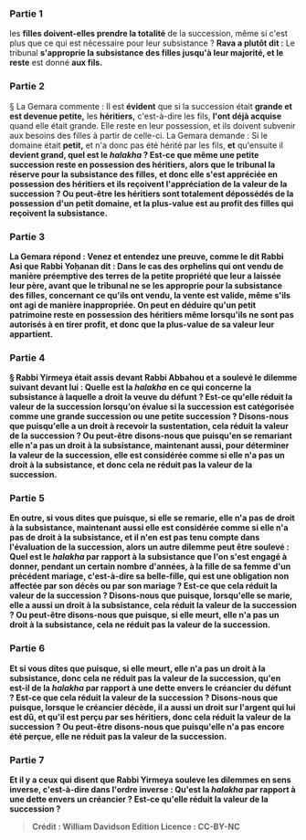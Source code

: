 
### Partie 1
les <b>filles doivent-elles prendre la totalité</b> de la succession, même si c'est plus que ce qui est nécessaire pour leur subsistance ? <b>Rava a plutôt dit :</b> Le tribunal <b>s'approprie la subsistance des filles jusqu'à leur majorité, et le reste</b> est donné <b>aux fils.</b>

### Partie 2
§ La Gemara commente : Il est <b>évident</b> que si la succession était <b>grande et est devenue petite,</b> les <b>héritiers,</b> c'est-à-dire les fils, <b>l'ont déjà acquise</b> quand elle était grande. Elle reste en leur possession, et ils doivent subvenir aux besoins des filles à partir de celle-ci. La Gemara demande : Si le domaine était <b>petit,</b> et n'a donc pas été hérité par les fils, <b>et</b> qu'ensuite il <b>devient grand, quel est le <i>halakha</i> ? Est-ce que même une petite succession <b>reste en possession des héritiers,</b> alors que le tribunal la réserve pour la subsistance des filles, et <b>donc elle s'est appréciée en possession</b> des <b>héritiers</b> et ils reçoivent l'appréciation de la valeur de la succession ? <b>Ou peut-être</b> les <b>héritiers sont</b> totalement <b>dépossédés</b> de la possession d'un petit domaine, et la plus-value est au profit des filles qui reçoivent la subsistance.

### Partie 3
La Gemara répond : <b>Venez</b> et <b>entendez</b> une preuve, <b>comme le dit Rabbi Asi</b> que <b>Rabbi Yoḥanan dit : </b> Dans le cas des <b>orphelins qui ont vendu de manière préemptive</b> des terres <b>de la petite propriété</b> que leur a laissée leur père, avant que le tribunal ne se les approprie pour la subsistance des filles, concernant <b>ce qu'ils ont vendu,</b> la <b>vente</b> est valide, même s'ils ont agi de manière inappropriée. On peut en déduire qu'un petit patrimoine reste en possession des héritiers même lorsqu'ils ne sont pas autorisés à en tirer profit, et donc que la plus-value de sa valeur leur appartient.

### Partie 4
§ <b>Rabbi Yirmeya était assis devant Rabbi Abbahou et a soulevé</b> le <b>dilemme suivant devant lui : Quelle est</b> la <i>halakha</i> en ce qui concerne la subsistance à laquelle a droit la <b>veuve</b> du défunt ? Est-ce qu'elle <b>réduit</b> la valeur de <b>la succession</b> lorsqu'on évalue si la succession est catégorisée comme une grande succession ou une petite succession ? <b>Disons-nous</b> que <b>puisqu'elle a</b> un droit à recevoir la <b>sustentation,</b> cela <b>réduit</b> la valeur de la succession ? <b>Ou peut-être</b> disons-nous que <b>puisqu'en se remariant elle n'a pas</b> un droit à la subsistance, <b>maintenant aussi,</b> pour déterminer la valeur de la succession, elle est considérée comme si <b>elle n'a pas</b> un droit à la subsistance, et donc cela ne réduit pas la valeur de la succession.

### Partie 5
En outre, <b>si vous dites</b> que <b>puisque, si elle se remarie, elle n'a pas</b> de droit à la subsistance, <b>maintenant aussi</b> elle est considérée comme si <b>elle n'a pas</b> de droit à la subsistance, et il n'en est pas tenu compte dans l'évaluation de la succession, alors un autre dilemme peut être soulevé : <b>Quel est</b> le <i>halakha</i> par rapport à la subsistance que l'on s'est engagé à donner, pendant un certain nombre d'années, à la <b>fille de sa femme</b> d'un précédent mariage, c'est-à-dire sa belle-fille, qui est une obligation non affectée par son décès ou par son mariage ? Est-ce que cela <b>réduit</b> la valeur de <b>la succession ? Disons-nous</b> que <b>puisque, lorsqu'elle se marie, elle a aussi</b> un droit à la subsistance, cela <b>réduit</b> la valeur de la succession ? <b>Ou peut-être</b> disons-nous que <b>puisque, si elle meurt, elle n'a pas</b> un droit à la subsistance, cela <b>ne réduit pas</b> la valeur de la succession.

### Partie 6
<b>Et si vous dites</b> que <b>puisque, si elle meurt, elle n'a pas</b> un droit à la subsistance, donc cela <b>ne réduit pas</b> la valeur de la succession, <b>qu'en est-il</b> de la <i>halakha</i> par rapport à une dette envers le <b>créancier du défunt ?</b> Est-ce que cela <b>réduit</b> la valeur de <b>la succession ? Disons-nous</b> que <b>puisque, lorsque</b> le créancier <b>décède, il a aussi</b> un droit sur l'argent qui lui est dû, et qu'il est perçu par ses héritiers, donc cela <b>réduit</b> la valeur de la succession ? <b>Ou peut-être</b> disons-nous que <b>puisqu'elle n'a pas encore été perçue,</b> elle <b>ne réduit pas</b> la valeur de la succession.

### Partie 7
<b>Et il y a</b> ceux qui disent <b>que</b> Rabbi Yirmeya <b>souleve les dilemmes en sens inverse,</b> c'est-à-dire dans l'ordre inverse : <b>Qu'est</b> la <i>halakha</i> par rapport à une dette envers <b>un créancier ?</b> Est-ce qu'elle <b>réduit</b> la valeur de <b>la succession ?</b>

>Crédit : William Davidson Edition
>Licence : CC-BY-NC